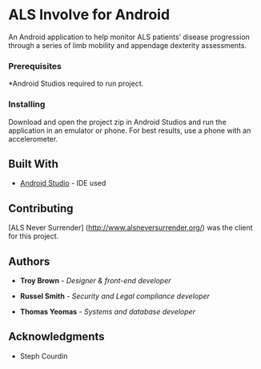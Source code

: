 # ALS Involve for Android

An Android application to help monitor ALS patients’ disease progression through a series of limb mobility and appendage dexterity assessments.

### Prerequisites

*Android Studios required to run project.

### Installing

Download and open the project zip in Android Studios and run the application in an emulator or phone. For best results, use a phone with an accelerometer.


## Built With

* [Android Studio](https://developer.android.com/studio/) - IDE used


## Contributing

[ALS Never Surrender] (http://www.alsneversurrender.org/) was the client for this project.
 

## Authors

* **Troy Brown** - *Designer & front-end developer* 

* **Russel Smith** - *Security and Legal compliance developer* 

* **Thomas Yeomas** - *Systems and database developer*


## Acknowledgments

* Steph Courdin
